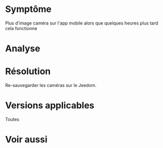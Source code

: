 Symptôme 
========

Plus d'image caméra sur l'app mobile alors que quelques heures plus tard
cela fonctionne

Analyse 
=======

Résolution 
==========

Re-sauvegarder les caméras sur le Jeedom.

Versions applicables 
====================

Toutes

Voir aussi 
==========
